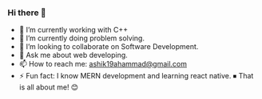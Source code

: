 ### Hi there 👋


- 🔭 I’m currently working with C++
- 🌱 I’m currently doing problem solving.
- 👯 I’m looking to collaborate on Software Development.
- 💬 Ask me about web developing.
- 📫 How to reach me: ashik19ahammad@gmail.com 
- ⚡ Fun fact: I know MERN development and learning react native.
  ⏹ That is all about me! 😊
